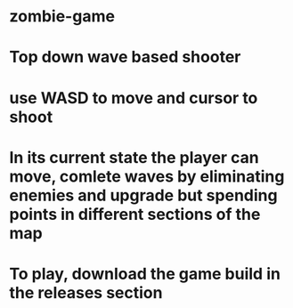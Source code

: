 # zombie-game

# Top down wave based shooter

# use WASD to move and cursor to shoot

# In its current state the player can move, comlete waves by eliminating enemies and upgrade but spending points in different sections of the map

# To play, download the game build in the releases section 
